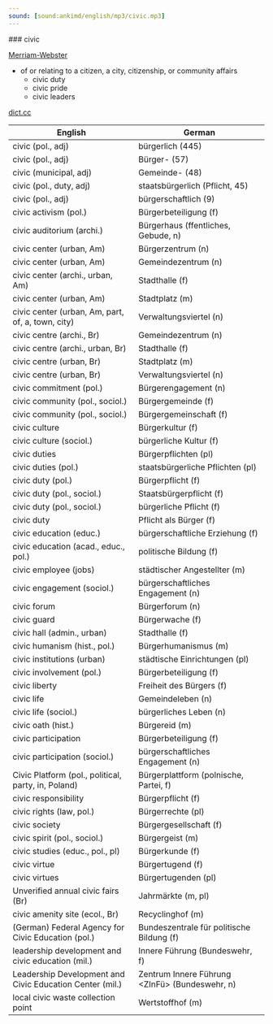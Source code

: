 ```yaml
---
sound: [sound:ankimd/english/mp3/civic.mp3]
---
```


\### civic

[Merriam-Webster](https://www.merriam-webster.com/dictionary/civic)

- of or relating to a citizen, a city, citizenship, or community affairs
    - civic duty
    - civic pride
    - civic leaders

[dict.cc](https://www.dict.cc/civic)

| English        | German       |
| -------------- | ------------ |
| civic (pol., adj) | bürgerlich (445) |
| civic (pol., adj) | Bürger- (57) |
| civic (municipal, adj) | Gemeinde- (48) |
| civic (pol., duty, adj) | staatsbürgerlich (Pflicht, 45) |
| civic (pol., adj) | bürgerschaftlich (9) |
| civic activism (pol.) | Bürgerbeteiligung (f) |
| civic auditorium (archi.) | Bürgerhaus (ffentliches, Gebude, n) |
| civic center (urban, Am) | Bürgerzentrum (n) |
| civic center (urban, Am) | Gemeindezentrum (n) |
| civic center (archi., urban, Am) | Stadthalle (f) |
| civic center (urban, Am) | Stadtplatz (m) |
| civic center (urban, Am, part, of, a, town, city) | Verwaltungsviertel (n) |
| civic centre (archi., Br) | Gemeindezentrum (n) |
| civic centre (archi., urban, Br) | Stadthalle (f) |
| civic centre (urban, Br) | Stadtplatz (m) |
| civic centre (urban, Br) | Verwaltungsviertel (n) |
| civic commitment (pol.) | Bürgerengagement (n) |
| civic community (pol., sociol.) | Bürgergemeinde (f) |
| civic community (pol., sociol.) | Bürgergemeinschaft (f) |
| civic culture | Bürgerkultur (f) |
| civic culture (sociol.) | bürgerliche Kultur (f) |
| civic duties | Bürgerpflichten (pl) |
| civic duties (pol.) | staatsbürgerliche Pflichten (pl) |
| civic duty (pol.) | Bürgerpflicht (f) |
| civic duty (pol., sociol.) | Staatsbürgerpflicht (f) |
| civic duty (pol., sociol.) | bürgerliche Pflicht (f) |
| civic duty | Pflicht als Bürger (f) |
| civic education (educ.) | bürgerschaftliche Erziehung (f) |
| civic education (acad., educ., pol.) | politische Bildung (f) |
| civic employee (jobs) | städtischer Angestellter (m) |
| civic engagement (sociol.) | bürgerschaftliches Engagement (n) |
| civic forum | Bürgerforum (n) |
| civic guard | Bürgerwache (f) |
| civic hall (admin., urban) | Stadthalle (f) |
| civic humanism (hist., pol.) | Bürgerhumanismus (m) |
| civic institutions (urban) | städtische Einrichtungen (pl) |
| civic involvement (pol.) | Bürgerbeteiligung (f) |
| civic liberty | Freiheit des Bürgers (f) |
| civic life | Gemeindeleben (n) |
| civic life (sociol.) | bürgerliches Leben (n) |
| civic oath (hist.) | Bürgereid (m) |
| civic participation | Bürgerbeteiligung (f) |
| civic participation (sociol.) | bürgerschaftliches Engagement (n) |
| Civic Platform <PO> (pol., political, party, in, Poland) | Bürgerplattform <PO> (polnische, Partei, f) |
| civic responsibility | Bürgerpflicht (f) |
| civic rights (law, pol.) | Bürgerrechte (pl) |
| civic society | Bürgergesellschaft (f) |
| civic spirit (pol., sociol.) | Bürgergeist (m) |
| civic studies (educ., pol., pl) | Bürgerkunde (f) |
| civic virtue | Bürgertugend (f) |
| civic virtues | Bürgertugenden (pl) |
| Unverified annual civic fairs (Br) | Jahrmärkte (m, pl) |
| civic amenity site <CA site> (ecol., Br) | Recyclinghof (m) |
| (German) Federal Agency for Civic Education (pol.) | Bundeszentrale für politische Bildung <bpb> (f) |
| leadership development and civic education (mil.) | Innere Führung (Bundeswehr, f) |
| Leadership Development and Civic Education Center (mil.) | Zentrum Innere Führung <ZInFü> (Bundeswehr, n) |
| local civic waste collection point | Wertstoffhof (m) |
